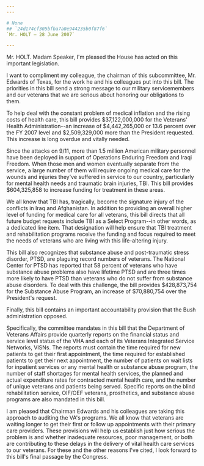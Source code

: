 ```yaml
---
---

# None
## `24d174cf305bfba7a0e944235b0f87f6`
`Mr. HOLT — 28 June 2007`

---
```



Mr. HOLT. Madam Speaker, I'm pleased the House has acted on this 
important legislation.

I want to compliment my colleague, the chairman of this subcommittee, 
Mr. Edwards of Texas, for the work he and his colleagues put into this 
bill. The priorities in this bill send a strong message to our military 
servicemembers and our veterans that we are serious about honoring our 
obligations to them.

To help deal with the constant problem of medical inflation and the 
rising costs of health care, this bill provides $37,122,000,000 for the 
Veterans' Health Administration--an increase of $4,442,265,000 or 13.6 
percent over the FY 2007 level and $2,509,329,000 more than the 
President requested. This increase is long overdue and vitally needed.

Since the attacks on 9/11, more than 1.5 million American military 
personnel have been deployed in support of Operations Enduring Freedom 
and Iraqi Freedom. When those men and women eventually separate from 
the service, a large number of them will require ongoing medical care 
for the wounds and injuries they've suffered in service to our country, 
particularly for mental health needs and traumatic brain injuries, TBI. 
This bill provides $604,325,858 to increase funding for treatment in 
these areas.

We all know that TBI has, tragically, become the signature injury of 
the conflicts in Iraq and Afghanistan. In addition to providing an 
overall higher level of funding for medical care for all veterans, this 
bill directs that all future budget requests include TBI as a Select 
Program--in other words, as a dedicated line item. That designation 
will help ensure that TBI treatment and rehabilitation programs receive 
the funding and focus required to meet the needs of veterans who are 
living with this life-altering injury.

This bill also recognizes that substance abuse and post-traumatic 
stress disorder, PTSD, are plaguing record numbers of veterans. The 
National Center for PTSD has reported that 58 percent of veterans who 
have substance abuse problems also have lifetime PTSD and are three 
times more likely to have PTSD than veterans who do not suffer from 
substance abuse disorders. To deal with this challenge, the bill 
provides $428,873,754 for the Substance Abuse Program, an increase of 
$70,880,754 over the President's request.

Finally, this bill contains an important accountability provision 
that the Bush administration opposed.

Specifically, the committee mandates in this bill that the Department 
of Veterans Affairs provide quarterly reports on the financial status 
and service level status of the VHA and each of its Veterans Integrated 
Service Networks, VISNs. The reports must contain the time required for 
new patients to get their first appointment, the time required for 
established patients to get their next appointment, the number of 
patients on wait lists for inpatient services or any mental health or 
substance abuse program, the number of staff shortages for mental 
health services, the planned and actual expenditure rates for 
contracted mental health care, and the number of unique veterans and 
patients being served. Specific reports on the blind rehabilitation 
service, OIF/OEF veterans, prosthetics, and substance abuse programs 
are also mandated in this bill.


I am pleased that Chairman Edwards and his colleagues are taking this 
approach to auditing the VA's programs. We all know that veterans are 
waiting longer to get their first or follow up appointments with their 
primary care providers. These provisions will help us establish just 
how serious the problem is and whether inadequate resources, poor 
management, or both are contributing to these delays in the delivery of 
vital health care services to our veterans. For these and the other 
reasons I've cited, I look forward to this bill's final passage by the 
Congress.
